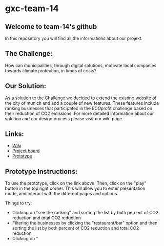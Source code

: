 # gxc-team-14
## Welcome to team-14's github

In this reposetory you will find all the informations about our projekt.

## The Challenge:
How can municipalities, through digital solutions, motivate local companies towards climate protection, in times of crisis?

## Our Solution:
As a solution to the Challenge we decided to extend the existing website of the city of munich and add a couple of new features. These features include ranking businesses that participated in the ECOprofit challenge based on their reduction of CO2 emissions.
For more detailed information about our solution and our design process please visit our wiki page.


## Links:

 - [Wiki](https://github.com/gxc-international-innovation-challenge/gxc-team-14/wiki)
 - [Project board](https://github.com/gxc-international-innovation-challenge/gxc-team-14/projects/2)
 - [Prototype](https://www.figma.com/file/AFYO4BxsyWpzYN91IBWSIz/GXC-Colors?node-id=0%3A1)

## Prototype Instructions:

To use the prototype, click on the link above. Then, click on the "play" button in the top right corner. This will allow you to enter presentation mode, and interact with the different pages and options.

Things to try: 
- Clicking on "see the ranking" and sorting the list by both percent of CO2 reduction and total CO2 reduction
- Filtering the businesses by clicking the "restaurant/bar" option and then sorting the list by both percent of CO2 reduction and total CO2 reduction
- Clicking on "

